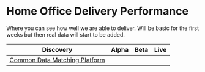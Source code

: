 # Home Office Delivery Performance

Where you can see how well we are able to deliver. Will be basic for the first weeks but then real data will start to be added.

Discovery | Alpha | Beta  | Live
------------ | ------------- | ------------ | -------------
 | [Common Data Matching Platform](Home-Office_Performance/CDMP.md) |  | 
